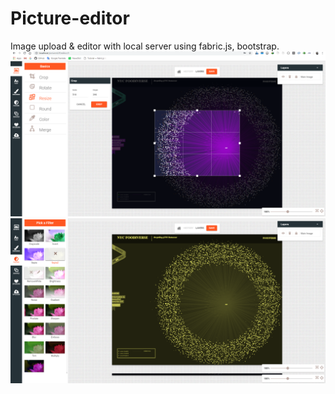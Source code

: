 # Picture-editor
Image upload &amp; editor with local server using fabric.js, bootstrap.
![Screenshot](screenshots/crop_screen.png)
![Screenshot](screenshots/mask_screen.png)
